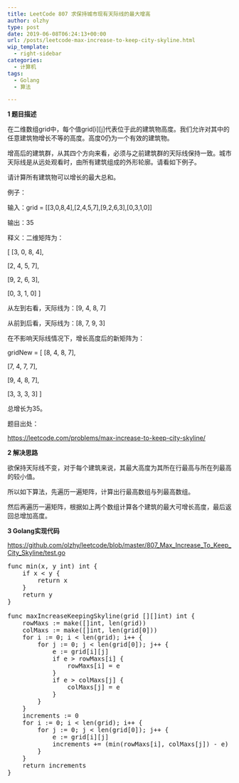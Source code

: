 ```yaml
---
title: LeetCode 807 求保持城市现有天际线的最大增高
author: olzhy
type: post
date: 2019-06-08T06:24:13+00:00
url: /posts/leetcode-max-increase-to-keep-city-skyline.html
wip_template:
  - right-sidebar
categories:
  - 计算机
tags:
  - Golang
  - 算法

---
```

**1 题目描述**
  
在二维数组grid中，每个值grid\[i\]\[j\]代表位于此的建筑物高度。我们允许对其中的任意建筑物增长不等的高度。高度0仍为一个有效的建筑物。
  
增高后的建筑群，从其四个方向来看，必须与之前建筑群的天际线保持一致。城市天际线是从远处观看时，由所有建筑组成的外形轮廓。请看如下例子。
  
请计算所有建筑物可以增长的最大总和。

例子：
  
输入：grid = [[3,0,8,4],[2,4,5,7],[9,2,6,3],[0,3,1,0]]
  
输出：35
  
释义：二维矩阵为：
  
[ [3, 0, 8, 4],
    
[2, 4, 5, 7],
    
[9, 2, 6, 3],
    
[0, 3, 1, 0] ]
  
从左到右看，天际线为：[9, 4, 8, 7]
  
从前到后看，天际线为：[8, 7, 9, 3]
  
在不影响天际线情况下，增长高度后的新矩阵为：
  
gridNew = [ [8, 4, 8, 7],
              
[7, 4, 7, 7],
              
[9, 4, 8, 7],
              
[3, 3, 3, 3] ]
  
总增长为35。

题目出处：
  
<a href="https://leetcode.com/problems/max-increase-to-keep-city-skyline/" target="_blank" rel="noopener">https://leetcode.com/problems/max-increase-to-keep-city-skyline/</a>

**2 解决思路**
  
欲保持天际线不变，对于每个建筑来说，其最大高度为其所在行最高与所在列最高的较小值。
  
所以如下算法，先遍历一遍矩阵，计算出行最高数组与列最高数组。
  
然后再遍历一遍矩阵，根据如上两个数组计算各个建筑的最大可增长高度，最后返回总增加高度。

**3 Golang实现代码**
  
<a href="https://github.com/olzhy/leetcode/blob/master/807_Max_Increase_To_Keep_City_Skyline/test.go" target="_blank" rel="noopener">https://github.com/olzhy/leetcode/blob/master/807_Max_Increase_To_Keep_City_Skyline/test.go</a>

<pre>func min(x, y int) int {
    if x &lt; y {
        return x
    }
    return y
}

func maxIncreaseKeepingSkyline(grid [][]int) int {
    rowMaxs := make([]int, len(grid))
    colMaxs := make([]int, len(grid[0]))
    for i := 0; i &lt; len(grid); i++ {
        for j := 0; j &lt; len(grid[0]); j++ {
            e := grid[i][j]
            if e > rowMaxs[i] {
                rowMaxs[i] = e
            }
            if e > colMaxs[j] {
                colMaxs[j] = e
            }
        }
    }
    increments := 0
    for i := 0; i &lt; len(grid); i++ {
        for j := 0; j &lt; len(grid[0]); j++ {
            e := grid[i][j]
            increments += (min(rowMaxs[i], colMaxs[j]) - e)
        }
    }
    return increments
}
</pre>
